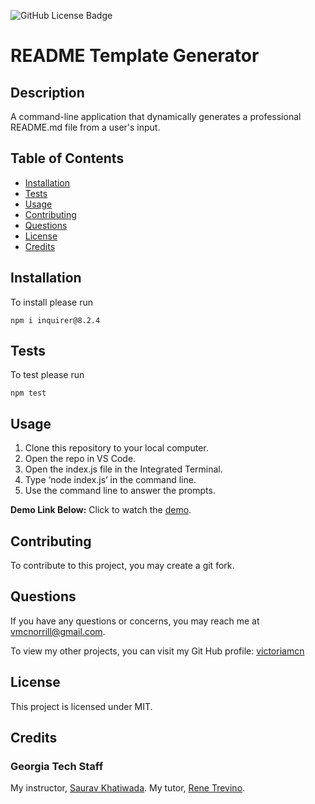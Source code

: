 
![GitHub License Badge](https://img.shields.io/badge/license-MIT-blue.svg)

# README Template Generator

## Description

A command-line application that dynamically generates a professional README.md file from a user's input.

## Table of Contents
- [Installation](#installation)
- [Tests](#tests)
- [Usage](#usage)
- [Contributing](#contributing)
- [Questions](#questions)
- [License](#license)
- [Credits](#credits)


## Installation

To install please run 
```
npm i inquirer@8.2.4
```

## Tests

To test please run
```
npm test
```

## Usage

1. Clone this repository to your local computer.
2. Open the repo in VS Code.
3. Open the index.js file in the Integrated Terminal.
4. Type ‘node index.js’ in the command line.
5. Use the command line to answer the prompts.

**Demo Link Below:**
Click to watch the [demo](https://www.youtube.com/watch?v=1RUy55LR8VA).

## Contributing

To contribute to this project, you may create a git fork.

## Questions

If you have any questions or concerns, you may reach me at vmcnorrill@gmail.com.

To view my other projects, you can visit my Git Hub profile: [victoriamcn](https://github.com/victoriamcn)


## License

This project is licensed under MIT.

## Credits

### Georgia Tech Staff
My instructor, [Saurav Khatiwada](https://github.com/khatiwadasaurav).
My tutor, [Rene Trevino](https://github.com/neyneyalldayday).